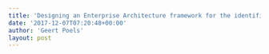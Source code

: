 ```yaml
---
title: 'Designing an Enterprise Architecture framework for the identification of capabilities (Yves Drubbel - MEA)'
date: '2017-12-07T07:20:48+00:00'
author: 'Geert Poels'
layout: post
---
```


